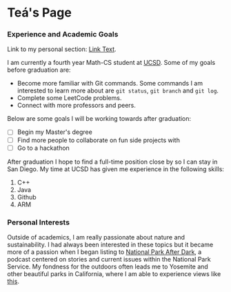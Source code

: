 # Teá's Page

### Experience and Academic Goals 
Link to my personal section: [Link Text](#personal-interests).


I am currently a fourth year Math-CS student at <ins>UCSD</ins>. 
Some of my goals before graduation are: 
  - Become more familiar with Git commands. Some commands I am interested to learn more about are `git status`, `git branch` and `git log`.
  - Complete some LeetCode problems.
  - Connect with more professors and peers.


Below are some goals I will be working towards after graduation: 
- [ ] Begin my Master's degree
- [ ] Find more people to collaborate on fun side projects with
- [ ] Go to a hackathon
      
After graduation I hope to find a full-time position close by so I can stay in San Diego. My time at UCSD has given me experience in the following skills: 
  1. C++
  2. Java
  3. Github
  4. ARM

### Personal Interests
Outside of academics, I am really passionate about nature and sustainability. I had always been interested in these topics but it became more of a passion when I began listing to [National Park After Dark](https://www.npadpodcast.com), a podcast centered on stories and current issues within the National Park Service. 
My fondness for the outdoors often leads me to Yosemite and other beautiful parks in California, where I am able to experience views like [this](Pages/yose.pdf). 
